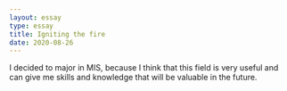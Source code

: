 ```yaml
---
layout: essay
type: essay
title: Igniting the fire
date: 2020-08-26
---
```


I decided to major in MIS, because I think that this field is very useful and can give me skills and knowledge that will be valuable in the future. 
